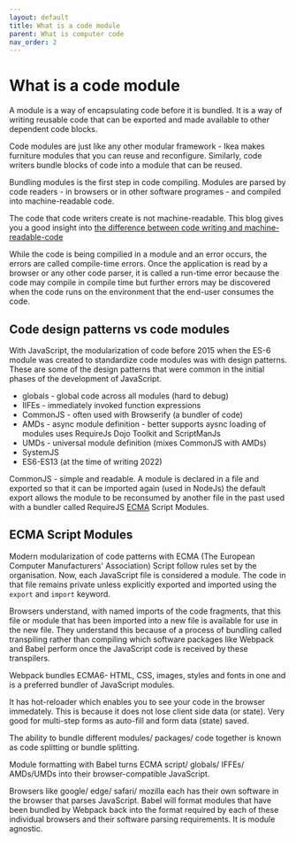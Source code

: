 ```yaml
---
layout: default
title: What is a code module
parent: What is computer code
nav_order: 2
---
```


# What is a code module

A module is a way of encapsulating code before it is bundled. It is a way of writing reusable code that can be exported and made available to other dependent code blocks.

Code modules are just like any other modular framework - Ikea makes furniture modules that you can reuse and reconfigure. Similarly, code writers bundle blocks of code into a module that can be reused.

Bundling modules is the first step in code compiling. Modules are parsed by code readers - in browsers or in other software programes - and compiled into machine-readable code.

The code that code writers create is not machine-readable. This blog gives you a good insight into [the difference between code writing and machine-readable-code](https://www.makeuseof.com/tag/what-is-coding/)

While the code is being compilied in a module and an error occurs, the errors are called compile-time errors. Once the application is read by a browser or any other code parser, it is called a run-time error because the code may compile in compile time but further errors may be discovered when the code runs on the environment that the end-user consumes the code.

## Code design patterns vs code modules

With JavaScript, the modularization of code before 2015 when the ES-6 module was created to standardize code modules was with design patterns. These are some of the design patterns that were common in the initial phases of the development of JavaScript.

- globals - global code across all modules (hard to debug)
- IIFEs - immediately invoked function expressions
- CommonJS - often used with Browserify (a bundler of code)
- AMDs - async module definition - better supports aysnc loading of modules uses RequireJs Dojo Toolkit and ScriptManJs
- UMDs - universal module definition (mixes CommonJS with AMDs)
- SystemJS
- ES6-ES13 (at the time of writing 2022)

CommonJS - simple and readable. A module is declared in a file and exported so that it can be imported again (used in NodeJs) the default export allows the module to be reconsumed by another file in the past used with a bundler called RequireJS
[ECMA](https://en.wikipedia.org/wiki/Ecma_International) Script Modules.

## ECMA Script Modules

Modern modularization of code patterns with ECMA (The European Computer Manufacturers' Association) Script follow rules set by the organisation. Now, each JavaScript file is considered a module. The code in that file remains private unless explicitly exported and imported using the `export` and `import` keyword.

Browsers understand, with named imports of the code fragments, that this file or module that has been imported into a new file is available for use in the new file. They understand this because of a process of bundling called transpiling rather than compiling which software packages like Webpack and Babel perform once the JavaScript code is received by these transpilers.

Webpack bundles ECMA6- HTML, CSS, images, styles and fonts in one and is a preferred bundler of JavaScript modules. 

It has hot-reloader which enables you to see your code in the browser immedately. This is because it does not lose client side data (or state). Very good for multi-step forms as auto-fill and form data (state) saved.

The ability to bundle different modules/ packages/ code together is known as code splitting or bundle splitting.

Module formatting with Babel turns ECMA script/ globals/ IFFEs/ AMDs/UMDs into their browser-compatible JavaScript. 

Browsers like google/ edge/ safari/ mozilla each has their own software in the browser that parses JavaScript. Babel will format modules that have been bundled by Webpack back into the format required by each of these individual browsers and their software parsing requirements. It is module agnostic.
